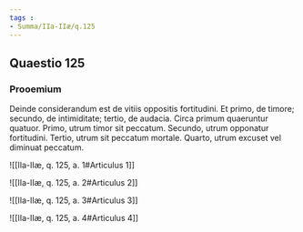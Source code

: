 ```yaml
---
tags : 
- Summa/IIa-IIæ/q.125
---
```


## Quaestio 125

### Prooemium

Deinde considerandum est de vitiis oppositis fortitudini. Et primo, de timore; secundo, de intimiditate; tertio, de audacia. Circa primum quaeruntur quatuor. Primo, utrum timor sit peccatum. Secundo, utrum opponatur fortitudini. Tertio, utrum sit peccatum mortale. Quarto, utrum excuset vel diminuat peccatum.

![[IIa-IIæ, q. 125, a. 1#Articulus 1]]

![[IIa-IIæ, q. 125, a. 2#Articulus 2]]

![[IIa-IIæ, q. 125, a. 3#Articulus 3]]

![[IIa-IIæ, q. 125, a. 4#Articulus 4]]

